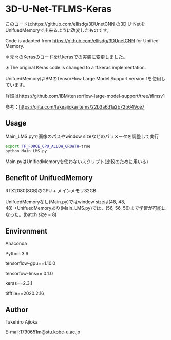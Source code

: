 # 3D-U-Net-TFLMS-Keras

このコードはhttps://github.com/ellisdg/3DUnetCNN の3D U-NetをUnifuedMemoryで出来るように改変したものです。

Code is adapted from https://github.com/ellisdg/3DUnetCNN for Unified Memory.

＊元々のKerasのコードをtf.kerasでの実装に変更しました。

＊The original Keras code is changed to a tf.keras implementation.

UnifuedMemoryはIBMのTensorFlow Large Model Support version 1を使用しています。

詳細はhttps://github.com/IBM/tensorflow-large-model-support/tree/tflmsv1

参考：https://qiita.com/takeajioka/items/22b3a6d1a2b72b649ce7


## Usage
Main_LMS.pyで画像のパスやwindow sizeなどのパラメータを調整して実行

```bash
export TF_FORCE_GPU_ALLOW_GROWTH=true
python Main_LMS.py
```
Main.pyはUnifiedMemoryを使わないスクリプト(比較のために用いる)

## Benefit of UnifuedMemory
RTX2080(8GB)のGPU + メインメモリ32GB

UnifuedMemoryなし(Main.py)ではwindow sizeは(48, 48, 48)→UnifuedMemoryあり(Main_LMS.py)では、(56, 56, 56)まで学習が可能になった。(batch size = 8)

## Environment
Anaconda

Python 3.6

tensorflow-gpu==1.10.0

tensorfow-lms== 0.1.0

keras==2.3.1

tifffile==2020.2.16

## Author
Takehiro Ajioka

E-mail:1790651m@stu.kobe-u.ac.jp
